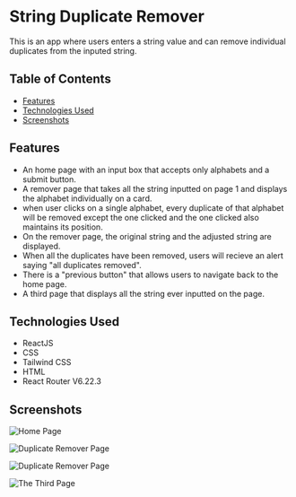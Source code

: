 # String Duplicate Remover

This is an app where users enters a string value and can remove individual duplicates from the inputed string.

## Table of Contents

- [Features](#features)
- [Technologies Used](#technologies-used)
- [Screenshots](#screenshots)

## Features

- An home page with an input box that accepts only alphabets and a submit button.
- A remover page that takes all the string inputted on page 1 and displays the alphabet individually on a card.
- when user clicks on a single alphabet, every duplicate of that alphabet will be removed except the one clicked and the one clicked also maintains its position.
- On the remover page, the original string and the adjusted string are displayed.
- When all the duplicates have been removed, users will recieve an alert saying "all duplicates removed".
- There is a "previous button" that allows users to navigate back to the home page.
- A third page that displays all the string ever inputted on the page.

## Technologies Used

- ReactJS
- CSS
- Tailwind CSS
- HTML
- React Router V6.22.3

## Screenshots

![Home Page](</src/Images/Screenshot(42).png>)

![Duplicate Remover Page](</src/Images/Screenshot(43).png>)

![Duplicate Remover Page](</src/Images/Screenshot(44).png>)

![The Third Page](</src/Images/Screenshot(45).png>)
